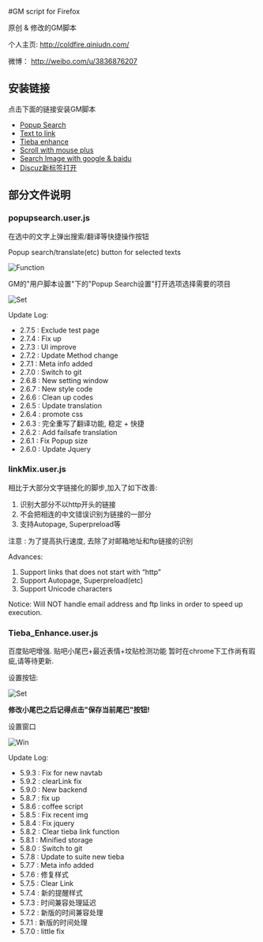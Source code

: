 #GM script for Firefox

原创 & 修改的GM脚本

个人主页: http://coldfire.qiniudn.com/

微博： http://weibo.com/u/3836876207

## 安装链接

点击下面的链接安装GM脚本

* [Popup Search](https://git.oschina.net/coldfire/GM/raw/master/popsearch.user.js)
* [Text to link](https://git.oschina.net/coldfire/GM/raw/master/linkMix.user.js)
* [Tieba enhance](https://git.oschina.net/coldfire/GM/raw/master/tieba_enhance.user.js)
* [Scroll with mouse plus](https://git.oschina.net/coldfire/GM/raw/master/scroll.user.js)
* [Search Image with google & baidu](https://git.oschina.net/coldfire/GM/raw/master/img.user.js)
* [Discuz新标签打开](https://git.oschina.net/coldfire/GM/raw/master/discuz_in_tab.user.js)

## 部分文件说明

### popupsearch.user.js

在选中的文字上弹出搜索/翻译等快捷操作按钮

Popup search/translate(etc) button for selected texts

![Function](http://lkytal.qiniudn.com/t.png)

GM的"用户脚本设置"下的"Popup Search设置"打开选项选择需要的项目

![Set](http://lkytal.qiniudn.com/set.png)

Update Log:

* 2.7.5 : Exclude test page
* 2.7.4 : Fix up
* 2.7.3 : UI improve
* 2.7.2 : Update Method change
* 2.7.1 : Meta info added
* 2.7.0 : Switch to git
* 2.6.8 : New setting window
* 2.6.7 : New style code
* 2.6.6 : Clean up codes
* 2.6.5 : Update translation
* 2.6.4 : promote css
* 2.6.3 : 完全重写了翻译功能, 稳定 + 快捷
* 2.6.2 : Add failsafe translation
* 2.6.1 : Fix Popup size
* 2.6.0 : Update Jquery

### linkMix.user.js

相比于大部分文字链接化的脚步,加入了如下改善:

1. 识别大部分不以http开头的链接
2. 不会把相连的中文错误识别为链接的一部分
3. 支持Autopage, Superpreload等

注意 : 为了提高执行速度, 去除了对邮箱地址和ftp链接的识别

Advances:

1. Support links that does not start with “http”
2. Support Autopage, Superpreload(etc)
3. Support Unicode characters

Notice: Will NOT handle email address and ftp links in order to speed up execution.

### Tieba_Enhance.user.js

百度贴吧增强. 贴吧小尾巴+最近表情+坟贴检测功能
暂时在chrome下工作尚有瑕疵,请等待更新.

设置按钮:

![Set](http://lkytal.qiniudn.com/setbtn.png)

__修改小尾巴之后记得点击"保存当前尾巴"按钮!__

设置窗口

![Win](http://lkytal.qiniudn.com/win.jpg)

Update Log:

* 5.9.3 : Fix for new navtab
* 5.9.2 : clearLink fix
* 5.9.0 : New backend
* 5.8.7 : fix up
* 5.8.6 : coffee script
* 5.8.5 : Fix recent img
* 5.8.4 : Fix jquery
* 5.8.2 : Clear tieba link function
* 5.8.1 : Minified storage
* 5.8.0 : Switch to git
* 5.7.8 : Update to suite new tieba
* 5.7.7 : Meta info added
* 5.7.6 : 修复样式
* 5.7.5 : Clear Link
* 5.7.4 : 新的提醒样式
* 5.7.3 : 时间兼容处理延迟
* 5.7.2 : 新版的时间兼容处理
* 5.7.1 : 新版的时间处理
* 5.7.0 : little fix
